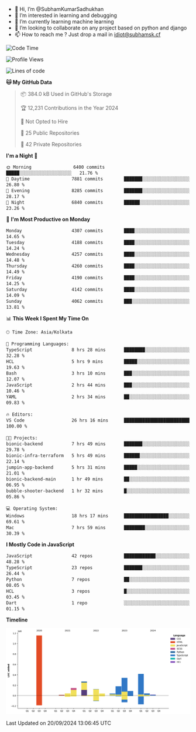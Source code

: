 - 👋 Hi, I’m @SubhamKumarSadhukhan
- 👀 I’m interested in learning and debugging
- 🌱 I’m currently learning machine learning
- 💞️ I’m looking to collaborate on any project based on python and django
- 📫 How to reach me ?
      Just drop a mail in idiot@subhamsk.cf

<!---
SubhamKumarSadhukhan/SubhamKumarSadhukhan is a ✨ special ✨ repository because its `README.md` (this file) appears on your GitHub profile.
You can click the Preview link to take a look at your changes.
--->


<!--START_SECTION:waka-->
![Code Time](http://img.shields.io/badge/Code%20Time-2%2C522%20hrs%2057%20mins-blue)

![Profile Views](http://img.shields.io/badge/Profile%20Views-8-blue)

![Lines of code](https://img.shields.io/badge/From%20Hello%20World%20I%27ve%20Written-2.9%20million%20lines%20of%20code-blue)

**🐱 My GitHub Data** 

> 📦 384.0 kB Used in GitHub's Storage 
 > 
> 🏆 12,231 Contributions in the Year 2024
 > 
> 🚫 Not Opted to Hire
 > 
> 📜 25 Public Repositories 
 > 
> 🔑 42 Private Repositories 
 > 
**I'm a Night 🦉** 

```text
🌞 Morning                6400 commits        █████░░░░░░░░░░░░░░░░░░░░   21.76 % 
🌆 Daytime                7881 commits        ███████░░░░░░░░░░░░░░░░░░   26.80 % 
🌃 Evening                8285 commits        ███████░░░░░░░░░░░░░░░░░░   28.17 % 
🌙 Night                  6840 commits        ██████░░░░░░░░░░░░░░░░░░░   23.26 % 
```
📅 **I'm Most Productive on Monday** 

```text
Monday                   4307 commits        ████░░░░░░░░░░░░░░░░░░░░░   14.65 % 
Tuesday                  4188 commits        ████░░░░░░░░░░░░░░░░░░░░░   14.24 % 
Wednesday                4257 commits        ████░░░░░░░░░░░░░░░░░░░░░   14.48 % 
Thursday                 4260 commits        ████░░░░░░░░░░░░░░░░░░░░░   14.49 % 
Friday                   4190 commits        ████░░░░░░░░░░░░░░░░░░░░░   14.25 % 
Saturday                 4142 commits        ████░░░░░░░░░░░░░░░░░░░░░   14.09 % 
Sunday                   4062 commits        ███░░░░░░░░░░░░░░░░░░░░░░   13.81 % 
```


📊 **This Week I Spent My Time On** 

```text
🕑︎ Time Zone: Asia/Kolkata

💬 Programming Languages: 
TypeScript               8 hrs 28 mins       ████████░░░░░░░░░░░░░░░░░   32.28 % 
HCL                      5 hrs 9 mins        █████░░░░░░░░░░░░░░░░░░░░   19.63 % 
Bash                     3 hrs 10 mins       ███░░░░░░░░░░░░░░░░░░░░░░   12.07 % 
JavaScript               2 hrs 44 mins       ███░░░░░░░░░░░░░░░░░░░░░░   10.46 % 
YAML                     2 hrs 34 mins       ██░░░░░░░░░░░░░░░░░░░░░░░   09.83 % 

🔥 Editors: 
VS Code                  26 hrs 16 mins      █████████████████████████   100.00 % 

🐱‍💻 Projects: 
bionic-backend           7 hrs 49 mins       ███████░░░░░░░░░░░░░░░░░░   29.78 % 
bionic-infra-terraform   5 hrs 49 mins       ██████░░░░░░░░░░░░░░░░░░░   22.14 % 
jumpin-app-backend       5 hrs 31 mins       █████░░░░░░░░░░░░░░░░░░░░   21.01 % 
bionic-backend-main      1 hr 49 mins        ██░░░░░░░░░░░░░░░░░░░░░░░   06.95 % 
bubble-shooter-backend   1 hr 32 mins        █░░░░░░░░░░░░░░░░░░░░░░░░   05.86 % 

💻 Operating System: 
Windows                  18 hrs 17 mins      █████████████████░░░░░░░░   69.61 % 
Mac                      7 hrs 59 mins       ████████░░░░░░░░░░░░░░░░░   30.39 % 
```

**I Mostly Code in JavaScript** 

```text
JavaScript               42 repos            ████████████░░░░░░░░░░░░░   48.28 % 
TypeScript               23 repos            ███████░░░░░░░░░░░░░░░░░░   26.44 % 
Python                   7 repos             ██░░░░░░░░░░░░░░░░░░░░░░░   08.05 % 
HCL                      3 repos             █░░░░░░░░░░░░░░░░░░░░░░░░   03.45 % 
Dart                     1 repo              ░░░░░░░░░░░░░░░░░░░░░░░░░   01.15 % 
```



**Timeline**

![Lines of Code chart](https://raw.githubusercontent.com/SubhamKumarSadhukhan/SubhamKumarSadhukhan/main/assets/bar_graph.png)


 Last Updated on 20/09/2024 13:06:45 UTC
<!--END_SECTION:waka-->
